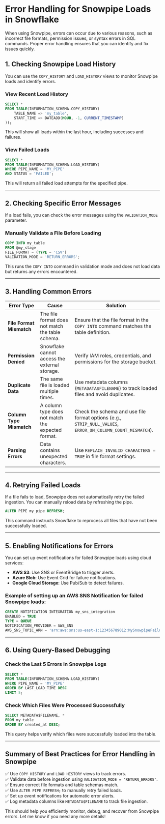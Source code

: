 # Error Handling for Snowpipe Loads in Snowflake

When using Snowpipe, errors can occur due to various reasons, such as incorrect file formats, permission issues, or syntax errors in SQL commands. Proper error handling ensures that you can identify and fix issues quickly.

## 1. Checking Snowpipe Load History

You can use the `COPY_HISTORY` and `LOAD_HISTORY` views to monitor Snowpipe loads and identify errors.

### View Recent Load History

```sql
SELECT * 
FROM TABLE(INFORMATION_SCHEMA.COPY_HISTORY(
    TABLE_NAME => 'my_table', 
    START_TIME => DATEADD(HOUR, -1, CURRENT_TIMESTAMP)
));
```

This will show all loads within the last hour, including successes and failures.

### View Failed Loads

```sql
SELECT *
FROM TABLE(INFORMATION_SCHEMA.LOAD_HISTORY)
WHERE PIPE_NAME = 'MY_PIPE'
AND STATUS = 'FAILED';
```

This will return all failed load attempts for the specified pipe.

---

## 2. Checking Specific Error Messages

If a load fails, you can check the error messages using the `VALIDATION_MODE` parameter.

### Manually Validate a File Before Loading

```sql
COPY INTO my_table
FROM @my_stage
FILE_FORMAT = (TYPE = 'CSV')
VALIDATION_MODE = 'RETURN_ERRORS';
```

This runs the `COPY INTO` command in validation mode and does not load data but returns any errors encountered.

---

## 3. Handling Common Errors

| Error Type              | Cause                                         | Solution |
|-------------------------|----------------------------------------------|----------|
| **File Format Mismatch** | The file format does not match the table schema. | Ensure that the file format in the `COPY INTO` command matches the table definition. |
| **Permission Denied**   | Snowflake cannot access the external storage. | Verify IAM roles, credentials, and permissions for the storage bucket. |
| **Duplicate Data**      | The same file is loaded multiple times.       | Use metadata columns (`METADATA$FILENAME`) to track loaded files and avoid duplicates. |
| **Column Type Mismatch** | A column type does not match the expected format. | Check the schema and use file format options (e.g., `STRIP_NULL_VALUES`, `ERROR_ON_COLUMN_COUNT_MISMATCH`). |
| **Parsing Errors**      | Data contains unexpected characters.          | Use `REPLACE_INVALID_CHARACTERS = TRUE` in file format settings. |

---

## 4. Retrying Failed Loads

If a file fails to load, Snowpipe does not automatically retry the failed ingestion. You can manually reload data by refreshing the pipe.

```sql
ALTER PIPE my_pipe REFRESH;
```

This command instructs Snowflake to reprocess all files that have not been successfully loaded.

---

## 5. Enabling Notifications for Errors

You can set up event notifications for failed Snowpipe loads using cloud services:

- **AWS S3**: Use SNS or EventBridge to trigger alerts.
- **Azure Blob**: Use Event Grid for failure notifications.
- **Google Cloud Storage**: Use Pub/Sub to detect failures.

### Example of setting up an AWS SNS Notification for failed Snowpipe loads:

```sql
CREATE NOTIFICATION INTEGRATION my_sns_integration
ENABLED = TRUE
TYPE = QUEUE
NOTIFICATION_PROVIDER = AWS_SNS
AWS_SNS_TOPIC_ARN = 'arn:aws:sns:us-east-1:123456789012:MySnowpipeFailures';
```

---

## 6. Using Query-Based Debugging

### Check the Last 5 Errors in Snowpipe Logs

```sql
SELECT *
FROM TABLE(INFORMATION_SCHEMA.LOAD_HISTORY)
WHERE PIPE_NAME = 'MY_PIPE'
ORDER BY LAST_LOAD_TIME DESC
LIMIT 5;
```

### Check Which Files Were Processed Successfully

```sql
SELECT METADATA$FILENAME, *
FROM my_table
ORDER BY created_at DESC;
```

This query helps verify which files were successfully loaded into the table.

---

## Summary of Best Practices for Error Handling in Snowpipe

✅ Use `COPY_HISTORY` and `LOAD_HISTORY` views to track errors.  
✅ Validate data before ingestion using `VALIDATION_MODE = 'RETURN_ERRORS'`.  
✅ Ensure correct file formats and table schemas match.  
✅ Use `ALTER PIPE REFRESH;` to manually retry failed loads.  
✅ Set up event notifications for automatic error alerts.  
✅ Log metadata columns like `METADATA$FILENAME` to track file ingestion.

This should help you efficiently monitor, debug, and recover from Snowpipe errors. Let me know if you need any more details!

